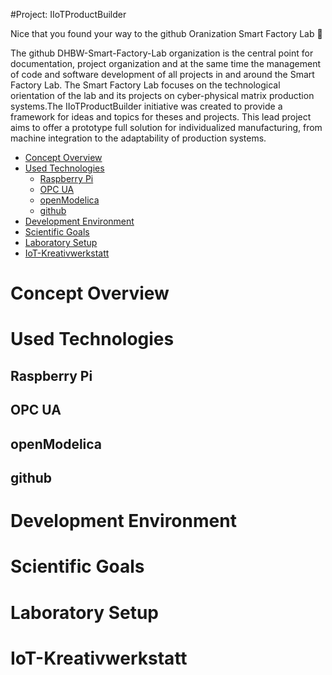 #Project: IIoTProductBuilder

Nice that you found your way to the github Oranization Smart Factory Lab  👋

The github DHBW-Smart-Factory-Lab organization is the central point for documentation, project organization and at the same time the management of code and software development of all projects in and around the Smart Factory Lab.
The Smart Factory Lab focuses on the technological orientation of the lab and its projects on cyber-physical matrix production systems.The IIoTProductBuilder initiative was created to provide a framework for ideas and topics for theses and projects. This lead project aims to offer a prototype full solution for individualized manufacturing, from machine integration to the adaptability of production systems. 

<!--

Table of contents
=================

<!--ts-->
   * [Concept Overview](#concept-overview)
   * [Used Technologies](#used-technologies)
      * [Raspberry Pi](#raspberry-pi)
      * [OPC UA](#opc-ua)
      * [openModelica](#openModelica)
      * [github](#github)
   * [Development Environment](#development-environment)
   * [Scientific Goals](#scientific-goals)
   * [Laboratory Setup](#laboratory-setup)
   * [IoT-Kreativwerkstatt](#IoT-Kreativwerkstatt)

<!--te-->


Concept Overview
============


Used Technologies
=================
Raspberry Pi
------------
OPC UA
------
openModelica
------------
github
------


Development Environment
=======================
Scientific Goals
================
Laboratory Setup
================


IoT-Kreativwerkstatt
====================
